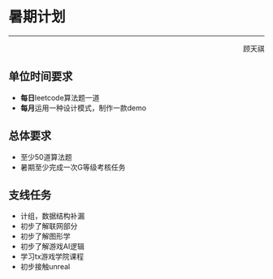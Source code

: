 &emsp;
# 暑期计划

----
<p align="right">顾天祺<p/>

## 单位时间要求
- **每日**leetcode算法题一道
- **每月**运用一种设计模式，制作一款demo
## 总体要求
- 至少50道算法题
- 暑期至少完成一次G等级考核任务
## 支线任务
- 计组，数据结构补漏
- 初步了解联网部分
- 初步了解图形学
- 初步了解游戏AI逻辑
- 学习tx游戏学院课程
- 初步接触unreal
